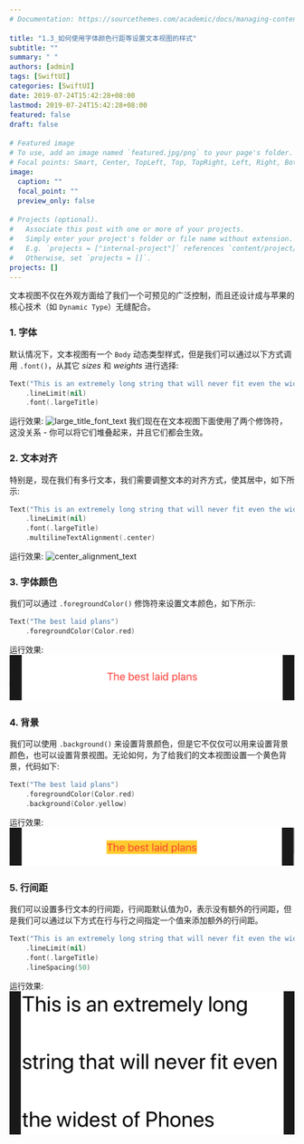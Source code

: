 ```yaml
---
# Documentation: https://sourcethemes.com/academic/docs/managing-content/

title: "1.3_如何使用字体颜色行距等设置文本视图的样式"
subtitle: ""
summary: " "
authors: [admin]
tags: [SwiftUI]
categories: [SwiftUI]
date: 2019-07-24T15:42:28+08:00
lastmod: 2019-07-24T15:42:28+08:00
featured: false
draft: false

# Featured image
# To use, add an image named `featured.jpg/png` to your page's folder.
# Focal points: Smart, Center, TopLeft, Top, TopRight, Left, Right, BottomLeft, Bottom, BottomRight.
image:
  caption: ""
  focal_point: ""
  preview_only: false

# Projects (optional).
#   Associate this post with one or more of your projects.
#   Simply enter your project's folder or file name without extension.
#   E.g. `projects = ["internal-project"]` references `content/project/deep-learning/index.md`.
#   Otherwise, set `projects = []`.
projects: []
---
```


<!-- more -->
文本视图不仅在外观方面给了我们一个可预见的广泛控制，而且还设计成与苹果的核心技术（如 `Dynamic Type`）无缝配合。

### 1. 字体
默认情况下，文本视图有一个 `Body` 动态类型样式，但是我们可以通过以下方式调用 `.font()`，从其它 _sizes_ 和 _weights_ 进行选择:
```swift
Text("This is an extremely long string that will never fit even the widest of Phones")
    .lineLimit(nil)
    .font(.largeTitle)
```
运行效果:
![large_title_font_text](img/large_title_font.png "largeTitle font")
我们现在在文本视图下面使用了两个修饰符，这没关系 - 你可以将它们堆叠起来，并且它们都会生效。

### 2. 文本对齐
特别是，现在我们有多行文本，我们需要调整文本的对齐方式，使其居中，如下所示:
```swift
Text("This is an extremely long string that will never fit even the widest of Phones")
    .lineLimit(nil)
    .font(.largeTitle)
    .multilineTextAlignment(.center)
```
运行效果:
![center_alignment_text](img/center_alignment.png "center alignment")

### 3. 字体颜色
我们可以通过 `.foregroundColor()` 修饰符来设置文本颜色，如下所示:
```swift
Text("The best laid plans")
    .foregroundColor(Color.red)
```
运行效果:
![foregroundcolor_text](img/foregroundcolor_text.png "foreground color")

### 4. 背景
我们可以使用 `.background()` 来设置背景颜色，但是它不仅仅可以用来设置背景颜色，也可以设置背景视图。无论如何，为了给我们的文本视图设置一个黄色背景，代码如下:
```swift
Text("The best laid plans")
    .foregroundColor(Color.red)
    .background(Color.yellow)
```
运行效果:
![backgroundcolor_text](img/backgroundcolor_text.png "background color")

### 5. 行间距
我们可以设置多行文本的行间距，行间距默认值为0，表示没有额外的行间距，但是我们可以通过以下方式在行与行之间指定一个值来添加额外的行间距。
```swift
Text("This is an extremely long string that will never fit even the widest of Phones")
    .lineLimit(nil)
    .font(.largeTitle)
    .lineSpacing(50)
```
运行效果:
![line_spacing_text](img/line_spacing_text.png "line spacing")